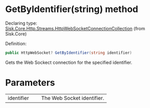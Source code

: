 <!--

Copyrights 2023 Sisk Framework - CypherPotato
Published under MIT license

!!! DO NOT EDIT THIS FILE !!!
This file was generated by a tool in the Sisk package. To edit the information in this documentation,
edit the XML documentation present in the Sisk source code.

-->


# GetByIdentifier(string) method

Declaring type: [Sisk.Core.Http.Streams.HttpWebSocketConnectionCollection](/spec/Sisk.Core.Http.Streams.HttpWebSocketConnectionCollection.md) (from Sisk.Core)


Definition:

```cs
public HttpWebSocket? GetByIdentifier(string identifier)
```

Gets the Web Sockect connection for the specified identifier.


# Parameters

<table>
    <tbody>
<tr>
    <td width="33%">identifier</td>
    <td>The Web Socket identifier.</td>
</tr>
    </tbody>
</table>

